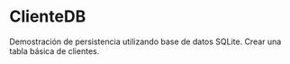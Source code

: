 # ClienteDB
Demostración de persistencia utilizando base de datos SQLite. Crear una tabla básica de clientes.
